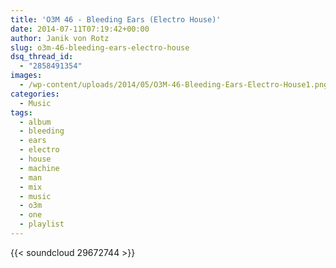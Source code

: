 ```yaml
---
title: 'O3M 46 - Bleeding Ears (Electro House)'
date: 2014-07-11T07:19:42+00:00
author: Janik von Rotz
slug: o3m-46-bleeding-ears-electro-house
dsq_thread_id:
  - "2858491354"
images:
  - /wp-content/uploads/2014/05/O3M-46-Bleeding-Ears-Electro-House1.png
categories:
  - Music
tags:
  - album
  - bleeding
  - ears
  - electro
  - house
  - machine
  - man
  - mix
  - music
  - o3m
  - one
  - playlist
---
```

{{< soundcloud 29672744 >}}